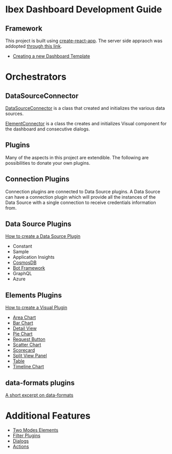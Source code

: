 # Ibex Dashboard Development Guide

## Framework
This project is built using [create-react-app](https://github.com/facebookincubator/create-react-app).
The server side appraoch was addopted [through this link](https://www.fullstackreact.com/articles/using-create-react-app-with-a-server/).

* [Creating a new Dashboard Template](dashboard-creation.md)

# Orchestrators

## DataSourceConnector
[DataSourceConnector](../client/src/data-sources/DataSourceConnector.ts) is a class that created and initializes the various data sources.

[ElementConnector](../client/src/components/ElementConnector.tsx) is a class the creates and initializes Visual component for the dashboard and consecutive dialogs.

## Plugins
Many of the aspects in this project are extendible. The following are possibilities to donate your own plugins.

## Connection Plugins

Connection plugins are connected to Data Source plugins. A Data Source can have a connection plugin which will provide all the instances of the Data Source with a single connection to receive credentials information from.

## Data Source Plugins

[How to create a Data Source Plugin](add-new-data-source.md)

* Constant
* Sample
* Application Insights
* [CosmosDB](data-sources/cosmos-db.md)
* [Bot Framework](data-sources/bot-framework.md)
* GraphQL
* Azure 

## Elements Plugins

[How to create a Visual Plugin](add-new-element.md)

* [Area Chart](components/area.md)
* [Bar Chart](components/bar.md)
* [Detail View](components/detail.md)
* [Pie Chart](components/pie.md)
* [Request Button](components/requestbutton.md)
* [Scatter Chart](components/scatter.md)
* [Scorecard](components/scorecard.md)
* [Split View Panel](components/splitpanel.md)
* [Table](components/table.md)
* [Timeline Chart](components/timeline.md)

## data-formats plugins

[A short excerpt on data-formats](data-formats)

# Additional Features

* [Two Modes Elements](two-modes-element.md)
* [Filter Plugins](filter.md)
* [Dialogs](dialog.md)
* [Actions](actions.md)